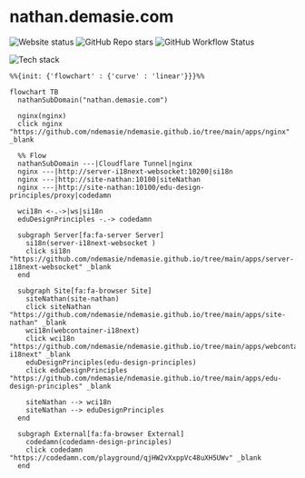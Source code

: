 # nathan.demasie.com

![Website status](https://img.shields.io/website-up-down-green-red/http/nathan.demasie.com.svg)
![GitHub Repo stars](https://img.shields.io/github/stars/ndemasie/ndemasie.github.io)
![GitHub Workflow Status](https://img.shields.io/github/actions/workflow/status/ndemasie/ndemasie.github.io/deploy-ec2.yml)

![Tech stack](https://skillicons.dev/icons?i=nginx,docker,nodejs,ts,astro,svelte,react)

```mermaid
%%{init: {'flowchart' : {'curve' : 'linear'}}}%%

flowchart TB
  nathanSubDomain("nathan.demasie.com")

  nginx(nginx)
  click nginx "https://github.com/ndemasie/ndemasie.github.io/tree/main/apps/nginx" _blank

  %% Flow
  nathanSubDomain ---|Cloudflare Tunnel|nginx
  nginx ---|http://server-i18next-websocket:10200|si18n
  nginx ---|http://site-nathan:10100|siteNathan
  nginx ---|http://site-nathan:10100/edu-design-principles/proxy|codedamn

  wci18n <-.->|ws|si18n
  eduDesignPrinciples -.-> codedamn

  subgraph Server[fa:fa-server Server]
    si18n(server-i18next-websocket )
    click si18n "https://github.com/ndemasie/ndemasie.github.io/tree/main/apps/server-i18next-websocket" _blank
  end

  subgraph Site[fa:fa-browser Site]
    siteNathan(site-nathan)
    click siteNathan "https://github.com/ndemasie/ndemasie.github.io/tree/main/apps/site-nathan" _blank
    wci18n(webcontainer-i18next)
    click wci18n "https://github.com/ndemasie/ndemasie.github.io/tree/main/apps/webcontainer-i18next" _blank
    eduDesignPrinciples(edu-design-principles)
    click eduDesignPrinciples "https://github.com/ndemasie/ndemasie.github.io/tree/main/apps/edu-design-principles" _blank

    siteNathan --> wci18n
    siteNathan --> eduDesignPrinciples
  end

  subgraph External[fa:fa-browser External]
    codedamn(codedamn-design-principles)
    click codedamn "https://codedamn.com/playground/qjHW2vXxppVc48uXH5UWv" _blank
  end
```
